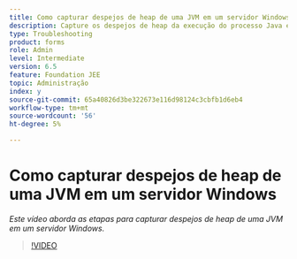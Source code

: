```yaml
---
title: Como capturar despejos de heap de uma JVM em um servidor Windows
description: Capture os despejos de heap da execução do processo Java em um servidor Windows
type: Troubleshooting
product: forms
role: Admin
level: Intermediate
version: 6.5
feature: Foundation JEE
topic: Administração
index: y
source-git-commit: 65a40826d3be322673e116d98124c3cbfb1d6eb4
workflow-type: tm+mt
source-wordcount: '56'
ht-degree: 5%

---
```



# Como capturar despejos de heap de uma JVM em um servidor Windows

*Este vídeo aborda as etapas para capturar despejos de heap de uma JVM em um servidor Windows.*

>[!VIDEO](https://video.tv.adobe.com/v/335490?quality=9&learn=on)